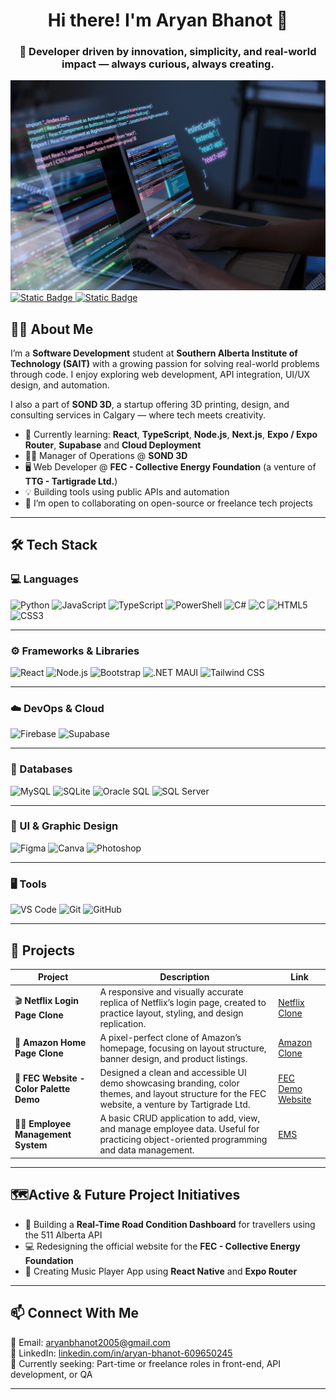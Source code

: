 <h1 align="center">Hi there! I'm Aryan Bhanot 👋</h1>
<h3 align="center">🚀 Developer driven by innovation, simplicity, and real-world impact — always curious, always creating.</h3>

![Cover Image](cover.jpg)
[![Static Badge](https://img.shields.io/badge/LinkedIn-Aryan%20Bhanot-%230A66C2?style=for-the-badge&logo=linkedin) ](https://www.linkedin.com/in/aryan-bhanot-609650245)
[![Static Badge](https://img.shields.io/badge/Email-aryanbhanot2005@gmail.com-%23D14836?style=for-the-badge&logo=gmail)](mailto:aryanbhanot2005@gmail.com)


## 👨‍💻 About Me

I’m a **Software Development** student at **Southern Alberta Institute of Technology (SAIT)** with a growing passion for solving real-world problems through code. I enjoy exploring web development, API integration, UI/UX design, and automation.

I also a part of **SOND 3D**, a startup offering 3D printing, design, and consulting services in Calgary — where tech meets creativity.

- 🧠 Currently learning: **React**, **TypeScript**, **Node.js**, **Next.js**, **Expo / Expo Router**, **Supabase** and **Cloud Deployment**
- 🧑‍🔧 Manager of Operations @ **SOND 3D**
- 🖥️ Web Developer @ **FEC - Collective Energy Foundation** (a venture of **TTG - Tartigrade Ltd.**)  
- 💡 Building tools using public APIs and automation 
- 🤝 I’m open to collaborating on open-source or freelance tech projects 


---

## 🛠️ Tech Stack

### 💻 Languages
<img src="https://cdn.jsdelivr.net/gh/devicons/devicon@latest/icons/python/python-original.svg" width=50px alt="Python" title="Python"/> <img src="https://cdn.jsdelivr.net/gh/devicons/devicon@latest/icons/javascript/javascript-original.svg" width=50px alt="JavaScript" title="JavaScript"/> <img src="https://cdn.jsdelivr.net/gh/devicons/devicon@latest/icons/typescript/typescript-original.svg" width=50px alt="TypeScript" title="TypeScript"/> <img src="https://cdn.jsdelivr.net/gh/devicons/devicon@latest/icons/powershell/powershell-original.svg" width=50px alt="PowerShell" title="PowerShell"/> <img src="https://cdn.jsdelivr.net/gh/devicons/devicon@latest/icons/csharp/csharp-original.svg" width=50px alt="C#" title="C#"/> <img src="https://cdn.jsdelivr.net/gh/devicons/devicon@latest/icons/c/c-original.svg" width=50px alt="C" title="C"/> <img src="https://cdn.jsdelivr.net/gh/devicons/devicon@latest/icons/html5/html5-original.svg" width=50px alt="HTML5" title="HTML5"/> <img src="https://cdn.jsdelivr.net/gh/devicons/devicon@latest/icons/css3/css3-original.svg" width=50px alt="CSS3" title="CSS3"/>

---

### ⚙️ Frameworks & Libraries
<img src="https://cdn.jsdelivr.net/gh/devicons/devicon@latest/icons/react/react-original.svg" width=50px alt="React" title="React"/> <img src="https://cdn.jsdelivr.net/gh/devicons/devicon@latest/icons/nodejs/nodejs-original.svg" width=50px alt="Node.js" title="Node.js"/> <img src="https://cdn.jsdelivr.net/gh/devicons/devicon@latest/icons/bootstrap/bootstrap-original.svg" width=50px alt="Bootstrap" title="Bootstrap"/> <img src="https://user-images.githubusercontent.com/25181517/121405754-b4f48f80-c95d-11eb-8893-fc325bde617f.png" width=50px alt=".NET MAUI" title=".NET MAUI"/> <img src="https://cdn.jsdelivr.net/gh/devicons/devicon@latest/icons/tailwindcss/tailwindcss-original.svg" width=50px alt="Tailwind CSS" title="Tailwind CSS"/>

---

### ☁️ DevOps & Cloud
<img src="https://cdn.jsdelivr.net/gh/devicons/devicon@latest/icons/firebase/firebase-plain.svg" width=50px alt="Firebase" title="Firebase"/> <img src="https://cdn.jsdelivr.net/gh/devicons/devicon@latest/icons/supabase/supabase-plain.svg" width="50px" alt="Supabase" title="Supabase"/>

---

### 🧠 Databases
<img src="https://cdn.jsdelivr.net/gh/devicons/devicon@latest/icons/mysql/mysql-original-wordmark.svg" width=50px alt="MySQL" title="MySQL"/> <img src="https://cdn.jsdelivr.net/gh/devicons/devicon@latest/icons/sqlite/sqlite-original.svg" width=50px alt="SQLite" title="SQLite"/> <img src="https://cdn.jsdelivr.net/gh/devicons/devicon@latest/icons/oracle/oracle-original.svg" width=50px alt="Oracle SQL" title="Oracle SQL"/> <img src="https://cdn.jsdelivr.net/gh/devicons/devicon@latest/icons/microsoftsqlserver/microsoftsqlserver-plain.svg" width=50px alt="SQL Server" title="SQL Server"/>

---

### 🎨 UI & Graphic Design
<img src="https://cdn.jsdelivr.net/gh/devicons/devicon@latest/icons/figma/figma-original.svg" width=50px alt="Figma" title="Figma"/> <img src="https://cdn.jsdelivr.net/gh/devicons/devicon@latest/icons/canva/canva-original.svg" width=50px alt="Canva" title="Canva"/> <img src="https://cdn.jsdelivr.net/gh/devicons/devicon@latest/icons/photoshop/photoshop-plain.svg" width=50px alt="Photoshop" title="Photoshop"/>

---

### 🖥️ Tools
<img src="https://cdn.jsdelivr.net/gh/devicons/devicon@latest/icons/vscode/vscode-original.svg" width=50px alt="VS Code" title="VS Code"/> <img src="https://cdn.jsdelivr.net/gh/devicons/devicon@latest/icons/git/git-original.svg" width=50px alt="Git" title="Git"/> <img src="https://cdn.jsdelivr.net/gh/devicons/devicon@latest/icons/github/github-original.svg" width=50px alt="GitHub" title="GitHub"/>

---


## 📌 Projects

| Project | Description | Link |
|--------|-------------|------|
| 🎬 **Netflix Login Page Clone** | A responsive and visually accurate replica of Netflix’s login page, created to practice layout, styling, and design replication. | [Netflix Clone](https://github.com/aryanbhanot05/Netflix_Clone) |
| 🛒 **Amazon Home Page Clone** | A pixel-perfect clone of Amazon’s homepage, focusing on layout structure, banner design, and product listings. | [Amazon Clone](https://github.com/aryanbhanot05/Amazon_Clone) |
| 🎨 **FEC Website - Color Palette Demo** | Designed a clean and accessible UI demo showcasing branding, color themes, and layout structure for the FEC website, a venture by Tartigrade Ltd. | [FEC Demo Website](https://github.com/aryanbhanot05/fec_website_demo_by_aryan_bhanot) |
| 👨‍💼 **Employee Management System** | A basic CRUD application to add, view, and manage employee data. Useful for practicing object-oriented programming and data management. | [EMS](https://github.com/aryanbhanot05/Employee_Manager) |

---


## 🗺️Active & Future Project Initiatives

- 🚦 Building a **Real-Time Road Condition Dashboard** for travellers using the 511 Alberta API  
- 💻 Redesigning the official website for the **FEC - Collective Energy Foundation**  
- 📱 Creating Music Player App using **React Native** and **Expo Router**

---


## 📫 Connect With Me

📧 Email: [aryanbhanot2005@gmail.com](mailto:aryanbhanot2005@gmail.com)  
🔗 LinkedIn: [linkedin.com/in/aryan-bhanot-609650245](https://www.linkedin.com/in/aryan-bhanot-609650245)  
🌱 Currently seeking: Part-time or freelance roles in front-end, API development, or QA

---


<!-- 
🔖 References & Attributions:

- Devicon Icons sourced from: https://github.com/devicons/devicon
- Technology logos via CDN: https://cdn.jsdelivr.net/gh/devicons/devicon@latest/
- Badge styles by Shields.io: https://shields.io
- Cover image, project screenshots, and other visuals are either created by me or used with proper permission.
- All product names, logos, and brands are property of their respective owners. Use here is for identification and educational purposes only.
-->
